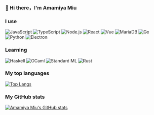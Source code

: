 ### 👋 Hi there，I'm Amamiya Miu

### I use
![JavaScript](https://img.shields.io/badge/-JavaScript-F4D500?style=flat-square&logo=javascript&logoColor=white)
![TypeScript](https://img.shields.io/badge/-TypeScript-3178C6?style=flat-square&logo=typescript&logoColor=white)
![Node.js](https://img.shields.io/badge/-Node.JS-8CC03E?style=flat-square&logo=node.js&logoColor=white)
![React](https://img.shields.io/badge/-React-2A2B2D?style=flat-square&logo=react&logoColor=5ED3F3)
![Vue](https://img.shields.io/badge/-Vue-42B883?style=flat-square&logo=vuedotjs&logoColor=white)
![MariaDB](https://img.shields.io/badge/-MariaDB-007096?style=flat-square&logo=mariadb&logoColor=white)
![Go](https://img.shields.io/badge/-Go-73CCDC?style=flat-square&logo=go&logoColor=white)
![Python](https://img.shields.io/badge/-Python-3572A5?style=flat-square&logo=Python&logoColor=white)
![Electron](https://img.shields.io/badge/-Electron-9FEAF9?style=flat-square&logo=Electron&logoColor=1B1C26)

### Learning
![Haskell](https://img.shields.io/badge/-Haskell-5E5086?style=flat-square&logo=Haskell&logoColor=white)
![OCaml](https://img.shields.io/badge/-OCaml-D54000?style=flat-square&logo=OCaml&logoColor=white)
![Standard ML](https://img.shields.io/badge/-Standard%20ML-DC566D?style=flat-square)
![Rust](https://img.shields.io/badge/-Rust-DEA584?style=flat-square&logo=Rust&logoColor=black)

### My top languages
[![Top Langs](https://miuchans-github-readme-stats.vercel.app/api/top-langs/?username=miuchan)](https://miuchans-github-readme-stats.vercel.app/api/top-langs/?username=miuchan)

### My GitHub stats
[![Amamiya Miu's GitHub stats](https://github-readme-stats.vercel.app/api?count_private=true&show_icons=true&username=miuchan)](https://github-readme-stats.vercel.app/api?count_private=true&show_icons=true&username=miuchan)



